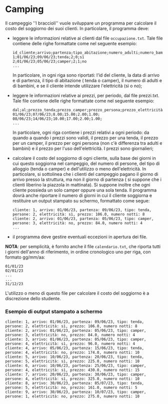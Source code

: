 # Camping

Il campeggio ''I braccioli'' vuole sviluppare un programma per calcolare il costo del soggiorno dei suoi clienti. In
particolare, il programma deve:

- leggere le informazioni relative ai clienti dal file `occupazione.txt`. Tale file contiene delle righe formattate come
  nel seguente esempio:

      id_cliente;arrivo;partenza;tipo_abitazione;numero_adulti;numero_bambini;elettricità
      1;01/06/23;09/06/23;tenda;2;0;sì
      2;01/06/23;05/06/23;camper;2;1;no
      ...

  In particolare, in ogni riga sono riportati: l'id del cliente, la data di arrivo e di partenza, il tipo di abitazione (
tenda o camper), il numero di adulti e di bambini, e se il cliente intende utilizzare l'elettricità (sì o no);

- leggere le informazioni relative ai prezzi, per periodo, dal file prezzi.txt. Tale file contiene delle righe
  formattate come nel seguente esempio:

      dal;al;prezzo_tenda;prezzo_camper;prezzo_persona;prezzo_elettricità;
      01/06/23;07/06/23;8.00;15.00;2.00;1.00;
      08/06/23;14/06/23;10.00;17.00;2.00;1.00;
      ...

  In particolare, ogni riga contiene i prezzi relativi a ogni periodo: da quando a quando i prezzi sono validi, il prezzo
per una tenda, il prezzo per un camper, il prezzo per ogni persona (non c'è differenza tra adulti e bambini) e il prezzo
per l'uso dell'elettricità. I prezzi sono giornalieri;

- calcolare il costo del soggiorno di ogni cliente, sulla base dei giorni in cui questo soggiorna nel campeggio, del
  numero di persone, del tipo di alloggio (tenda o camper) e dell'utilizzo o meno dell'elettricità. In particolare, si
  sottolinea che i clienti del campeggio pagano il giorno di arrivo presso la struttura, ma non il giorno di partenza (
  si suppone che i clienti liberino la piazzola in mattinata). Si suppone inoltre che ogni cliente possieda un solo
  camper oppure una sola tenda. Il programma dovrà anche riportare il numero di giorni in cui il cliente soggiorna e
  restituire un output stampato su schermo, formattato come segue:


      cliente: 1, arrivo: 01/06/23, partenza: 09/06/23, tipo: tenda, persone: 2, elettricità: sì, prezzo: 106.0, numero notti: 8
      cliente: 2, arrivo: 01/06/23, partenza: 05/06/23, tipo: camper, persone: 3, elettricità: no, prezzo: 84.0, numero notti: 4
      ...

- il programma deve gestire eventuali eccezioni in apertura dei file.

**NOTA**: per semplicità, è fornito anche il file `calendario.txt`, che riporta tutti i giorni dell'anno di riferimento,
in ordine cronologico uno per riga, con formato gg/mm/aa:

    01/01/23
    02/01/23
    ...
    ...
    31/12/23

L'utilizzo o meno di questo file per calcolare il costo del soggiorno è a discrezione dello studente.

### Esempio di output stampato a schermo

    cliente: 1, arrivo: 01/06/23, partenza: 09/06/23, tipo: tenda, persone: 2, elettricità: sì, prezzo: 106.0, numero notti: 8
    cliente: 2, arrivo: 01/06/23, partenza: 05/06/23, tipo: camper, persone: 3, elettricità: no, prezzo: 84.0, numero notti: 4
    cliente: 3, arrivo: 01/06/23, partenza: 05/06/23, tipo: camper, persone: 4, elettricità: sì, prezzo: 96.0, numero notti: 4
    cliente: 4, arrivo: 05/06/23, partenza: 15/06/23, tipo: tenda, persone: 4, elettricità: no, prezzo: 174.0, numero notti: 10
    cliente: 5, arrivo: 10/06/23, partenza: 20/06/23, tipo: tenda, persone: 5, elettricità: sì, prezzo: 225.0, numero notti: 10
    cliente: 6, arrivo: 10/06/23, partenza: 25/06/23, tipo: camper, persone: 4, elettricità: sì, prezzo: 430.0, numero notti: 15
    cliente: 7, arrivo: 20/06/23, partenza: 30/06/23, tipo: camper, persone: 4, elettricità: sì, prezzo: 325.0, numero notti: 10
    cliente: 8, arrivo: 30/06/23, partenza: 05/07/23, tipo: tenda, persone: 5, elettricità: no, prezzo: 161.0, numero notti: 5
    cliente: 9, arrivo: 30/06/23, partenza: 10/07/23, tipo: camper, persone: 1, elettricità: no, prezzo: 275.0, numero notti: 10
